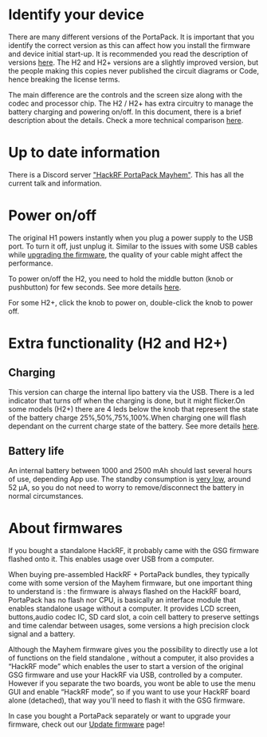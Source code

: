 # Identify your device

There are many different versions of the PortaPack. It is important that you identify the correct version as this can affect how you install the firmware and device initial start-up. It is recommended you read the description of versions [here](PortaPack-Versions). The H2 and H2+ versions are a slightly improved version, but the people making this copies never published the circuit diagrams or Code, hence breaking the license terms. 

The main difference are the controls and the screen size  along with the codec and processor chip. The H2 / H2+ has extra circuitry to manage the battery charging and powering on/off. In this document, there is a brief description about the details. Check a more technical comparison [here](Differences-Between-H1-and-H2-models).

# Up to date information
There is a Discord server ["HackRF PortaPack Mayhem"](https://discord.gg/tuwVMv3). This has all the current talk and information.

# Power on/off
The original H1 powers instantly when you plug a power supply to the USB port. To turn it off, just unplug it. Similar to the issues with some USB cables while [upgrading the firmware](Update-firmware), the quality of your cable might affect the performance. 

To power on/off the H2, you need to hold the middle button (knob or pushbutton) for few seconds. See more details [here](https://github.com/eried/portapack-mayhem/wiki/Powering-the-PortaPack).

For some H2+, click the knob to power on, double-click the knob to power off. 

# Extra functionality (H2 and H2+)
## Charging
This version can charge the internal lipo battery via the USB. There is a led indicator that turns off when the charging is done, but it might flicker.On some models (H2+) there are 4 leds below the knob that represent the state of the battery charge 25%,50%,75%,100%.When charging one will flash dependant on the current charge state of the battery. See more details [here](https://github.com/eried/portapack-mayhem/wiki/Powering-the-PortaPack). 

## Battery life
An internal battery between 1000 and 2500 mAh should last several hours of use, depending App use. The standby consumption is [very low](https://github.com/eried/Research/blob/master/HackRF/PortaPack/h2_standby_consumption.jpg), around 52 µA, so you do not need to worry to remove/disconnect the battery in normal circumstances.

# About firmwares
If you bought a standalone HackRF, it probably came with the GSG firmware flashed onto it. This enables usage over USB from a computer.

When buying pre-assembled HackRF + PortaPack bundles, they typically come with some version of the Mayhem firmware, but one important thing to understand is : the firmware is always flashed on the HackRF board, PortaPack has no flash nor CPU, is basically an interface module that enables standalone usage without a computer. It provides LCD screen, buttons,audio codec IC, SD card slot, a coin cell battery 
to preserve settings and time calendar between usages, some versions a high precision clock signal and a battery.

Although the Mayhem firmware gives you the possibility to directly use a lot of functions on the field standalone , without a computer, it also provides a “HackRF mode” which enables the user to start a version of the original GSG firmware and use your HackRF via USB, controlled by a computer. However if you separate the two boards, you wont be able to use the menu GUI and enable “HackRF mode”, so if you want to use your HackRF board alone (detached), that way you'll need to flash it with the GSG firmware.

In case you bought a PortaPack separately or want to upgrade your firmware, check out our [Update firmware](https://github.com/eried/portapack-mayhem/wiki/Update-firmware) page!